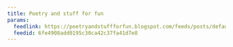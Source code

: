 ```yaml
---
title: Poetry and stuff for fun
params:
  feedlink: https://poetryandstuffforfun.blogspot.com/feeds/posts/default
  feedid: 6fe4908add0195c30ca42c37fa41d7e8
---
```


